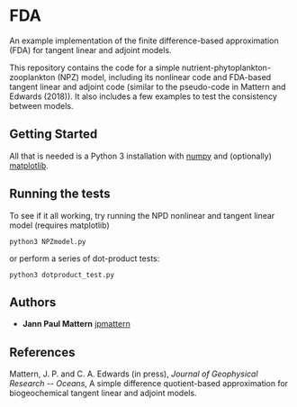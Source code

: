 # FDA

An example implementation of the finite difference-based approximation (FDA) for tangent linear and adjoint models.

This repository contains the code for a simple nutrient-phytoplankton-zooplankton (NPZ) model, including its nonlinear code and FDA-based tangent linear and adjoint code (similar to the pseudo-code in Mattern and Edwards (2018)). It also includes a few examples to test the consistency between models.

## Getting Started

All that is needed is a Python 3 installation with [numpy](https://www.numpy.org/) and (optionally) [matplotlib](http://www.matplotlib.org/).

## Running the tests

To see if it all working, try running the NPD nonlinear and tangent linear model (requires matplotlib)
```
python3 NPZmodel.py
```
or perform a series of dot-product tests:
```
python3 dotproduct_test.py
```

## Authors

* **Jann Paul Mattern** [jpmattern](https://github.com/jpmattern)

## References

Mattern, J. P. and C. A. Edwards (in press), *Journal of Geophysical Research -- Oceans*, A simple difference quotient-based approximation for biogeochemical tangent linear and adjoint models.
